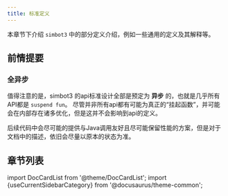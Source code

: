 ```yaml
---
title: 标准定义
---
```


本章节下介绍 `simbot3` 中的部分定义介绍，例如一些通用的定义及其解释等。

## 前情提要
### 全异步
值得注意的是，simbot3 的api标准设计全部是预定为 **异步** 的，也就是几乎所有API都是 `suspend fun`。
尽管并非所有api都有可能为真正的“挂起函数”，并可能会在内部存在诸多优化，但是这并不会影响到api的定义。

后续代码中会尽可能的提供与Java调用友好且尽可能保留性能的方案，但是对于文档中的描述，依旧会尽量以原本的状态为准。

## 章节列表

import DocCardList from '@theme/DocCardList';
import {useCurrentSidebarCategory} from '@docusaurus/theme-common';

<DocCardList items={useCurrentSidebarCategory().items}/>
